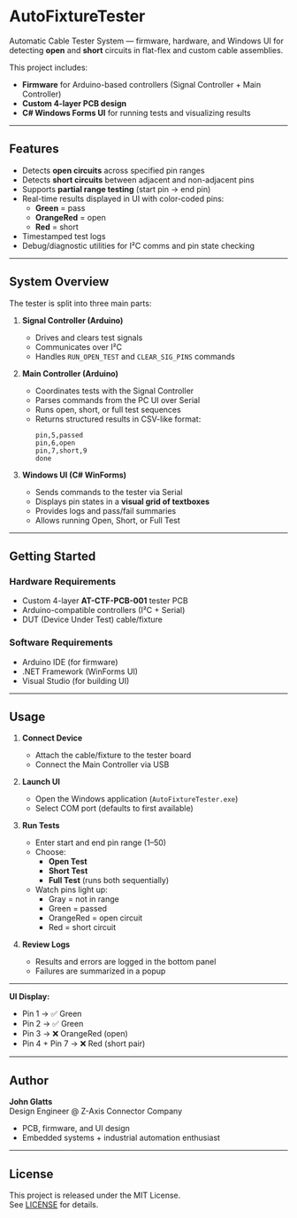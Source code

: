 ﻿# AutoFixtureTester

Automatic Cable Tester System — firmware, hardware, and Windows UI for detecting **open** and **short** circuits in flat-flex and custom cable assemblies.  

This project includes:
- **Firmware** for Arduino-based controllers (Signal Controller + Main Controller)
- **Custom 4-layer PCB design**
- **C# Windows Forms UI** for running tests and visualizing results

---

## Features
- Detects **open circuits** across specified pin ranges  
- Detects **short circuits** between adjacent and non-adjacent pins  
- Supports **partial range testing** (start pin → end pin)  
- Real-time results displayed in UI with color-coded pins:
  - **Green** = pass  
  - **OrangeRed** = open  
  - **Red** = short  
- Timestamped test logs  
- Debug/diagnostic utilities for I²C comms and pin state checking  

---

## System Overview
The tester is split into three main parts:

1. **Signal Controller (Arduino)**  
   - Drives and clears test signals  
   - Communicates over I²C  
   - Handles `RUN_OPEN_TEST` and `CLEAR_SIG_PINS` commands  

2. **Main Controller (Arduino)**  
   - Coordinates tests with the Signal Controller  
   - Parses commands from the PC UI over Serial  
   - Runs open, short, or full test sequences  
   - Returns structured results in CSV-like format:
     ```
     pin,5,passed
     pin,6,open
     pin,7,short,9
     done
     ```

3. **Windows UI (C# WinForms)**  
   - Sends commands to the tester via Serial  
   - Displays pin states in a **visual grid of textboxes**  
   - Provides logs and pass/fail summaries  
   - Allows running Open, Short, or Full Test  

---

## Getting Started

### Hardware Requirements
- Custom 4-layer **AT-CTF-PCB-001** tester PCB  
- Arduino-compatible controllers (I²C + Serial)  
- DUT (Device Under Test) cable/fixture  

### Software Requirements
- Arduino IDE (for firmware)  
- .NET Framework (WinForms UI)  
- Visual Studio (for building UI)  

---

## Usage

1. **Connect Device**  
   - Attach the cable/fixture to the tester board  
   - Connect the Main Controller via USB  

2. **Launch UI**  
   - Open the Windows application (`AutoFixtureTester.exe`)  
   - Select COM port (defaults to first available)  

3. **Run Tests**  
   - Enter start and end pin range (1–50)  
   - Choose:
     - **Open Test**  
     - **Short Test**  
     - **Full Test** (runs both sequentially)  
   - Watch pins light up:
     - Gray = not in range  
     - Green = passed  
     - OrangeRed = open circuit  
     - Red = short circuit  

4. **Review Logs**  
   - Results and errors are logged in the bottom panel  
   - Failures are summarized in a popup  

---


**UI Display:**
- Pin 1 → ✅ Green  
- Pin 2 → ✅ Green  
- Pin 3 → ❌ OrangeRed (open)  
- Pin 4 + Pin 7 → ❌ Red (short pair)  

---


## Author
**John Glatts**  
Design Engineer @ Z-Axis Connector Company  
- PCB, firmware, and UI design  
- Embedded systems + industrial automation enthusiast  

---

## License
This project is released under the MIT License.  
See [LICENSE](LICENSE) for details.  
